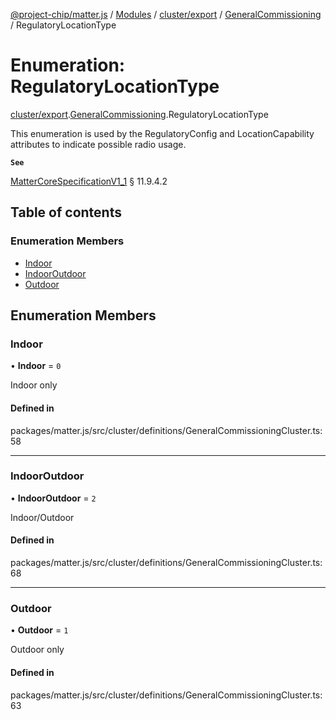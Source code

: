 [@project-chip/matter.js](../README.md) / [Modules](../modules.md) / [cluster/export](../modules/cluster_export.md) / [GeneralCommissioning](../modules/cluster_export.GeneralCommissioning.md) / RegulatoryLocationType

# Enumeration: RegulatoryLocationType

[cluster/export](../modules/cluster_export.md).[GeneralCommissioning](../modules/cluster_export.GeneralCommissioning.md).RegulatoryLocationType

This enumeration is used by the RegulatoryConfig and LocationCapability attributes to indicate possible radio
usage.

**`See`**

[MatterCoreSpecificationV1_1](../interfaces/spec_export.MatterCoreSpecificationV1_1.md) § 11.9.4.2

## Table of contents

### Enumeration Members

- [Indoor](cluster_export.GeneralCommissioning.RegulatoryLocationType.md#indoor)
- [IndoorOutdoor](cluster_export.GeneralCommissioning.RegulatoryLocationType.md#indooroutdoor)
- [Outdoor](cluster_export.GeneralCommissioning.RegulatoryLocationType.md#outdoor)

## Enumeration Members

### Indoor

• **Indoor** = ``0``

Indoor only

#### Defined in

packages/matter.js/src/cluster/definitions/GeneralCommissioningCluster.ts:58

___

### IndoorOutdoor

• **IndoorOutdoor** = ``2``

Indoor/Outdoor

#### Defined in

packages/matter.js/src/cluster/definitions/GeneralCommissioningCluster.ts:68

___

### Outdoor

• **Outdoor** = ``1``

Outdoor only

#### Defined in

packages/matter.js/src/cluster/definitions/GeneralCommissioningCluster.ts:63
